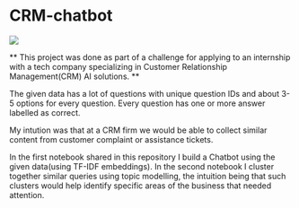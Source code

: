 # CRM-chatbot
<p>
<img src="https://ismguide.com/wp-content/uploads/2018/01/Artifical-Intelligence1.jpg">
</p>
** This project was done as part of a challenge for applying to an internship with a tech company specializing in Customer Relationship Management(CRM) 
AI solutions. **

The given data has a lot of questions with unique question IDs and about 3-5 options for every question. 
Every question has one or more answer labelled as correct.

My intution was that at a CRM firm we would be able to collect similar content from customer complaint or assistance tickets. 

In the first notebook shared in this repository I build a Chatbot using the given data(using TF-IDF embeddings).
In the second notebook I cluster together similar queries using topic modelling, the intuition being that such clusters would help identify specific areas of the business that needed attention.
